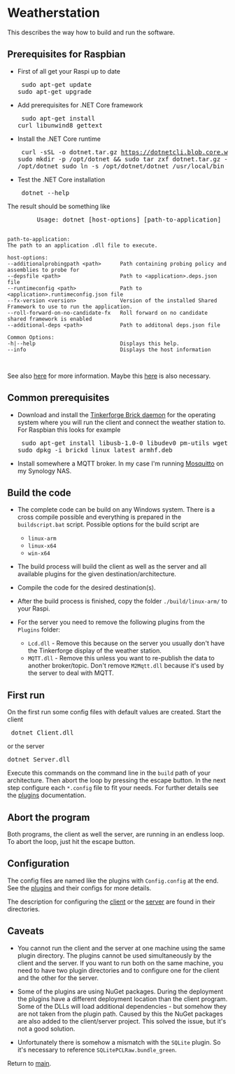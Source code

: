 # Weatherstation

This describes the way how to build and run the software.

## Prerequisites for Raspbian

* First of all get your Raspi up to date <pre>
sudo apt-get update
sudo apt-get upgrade
</pre>

* Add prerequisites for .NET Core framework <pre>
sudo apt-get install curl libunwind8 gettext
</pre>

* Install the .NET Core runtime <pre>
 curl -sSL -o dotnet.tar.gz https://dotnetcli.blob.core.windows.net/dotnet/Runtime/release/2.0.0/dotnet-runtime-latest-linux-arm.tar.gz
sudo mkdir -p /opt/dotnet && sudo tar zxf dotnet.tar.gz -C /opt/dotnet
sudo ln -s /opt/dotnet/dotnet /usr/local/bin
</pre>

* Test the .NET Core installation <pre>
dotnet --help
</pre>
        The result should be something like <pre>
        Usage: dotnet [host-options] [path-to-application]
        
    path-to-application:
    The path to an application .dll file to execute.

    host-options:
    --additionalprobingpath <path>      Path containing probing policy and assemblies to probe for
    --depsfile <path>                   Path to <application>.deps.json file
    --runtimeconfig <path>              Path to <application>.runtimeconfig.json file
    --fx-version <version>              Version of the installed Shared Framework to use to run the application.
    --roll-forward-on-no-candidate-fx   Roll forward on no candidate shared framework is enabled
    --additional-deps <path>            Path to additonal deps.json file

    Common Options:
    -h|--help                           Displays this help.
    --info                              Displays the host information
</pre>
    
See also [here](https://blogs.msdn.microsoft.com/david/2017/07/20/setting_up_raspian_and_dotnet_core_2_0_on_a_raspberry_pi/) for more information. Maybe this [here](https://github.com/dotnet/core/blob/master/samples/RaspberryPiInstructions.md) is also necessary.

## Common prerequisites

* Download and install the [Tinkerforge Brick daemon][TFBD] for the operating system where you will run the client and connect the weather station to. For Raspbian this looks for example <pre>
sudo apt-get install libusb-1.0-0 libudev0 pm-utils
wget http://download.tinkerforge.com/tools/brickd/linux/brickd_linux_latest_armhf.deb
sudo dpkg -i brickd_linux_latest_armhf.deb
</pre>

* Install somewhere a MQTT broker. In my case I'm running [Mosquitto](https://mosquitto.org/) on my Synology NAS.

## Build the code

* The complete code can be build on any Windows system. There is a cross compile possible and everything is prepared in the <code>buildscript.bat</code> script. Possible options for the build script are
  * <code>linux-arm</code>
  * <code>linux-x64</code>
  * <code>win-x64</code>

* The build process will build the client as well as the server and all available plugins for the given destination/architecture.

* Compile the code for the desired destination(s).

* After the build process is finished, copy the folder <code>./build/linux-arm/</code> to your Raspi.

* For the server you need to remove the following plugins from the <code>Plugins</code> folder:
  * <code>Lcd.dll</code> - Remove this because on the server you usually don't have the Tinkerforge display of the weather station.
  * <code>MQTT.dll</code> - Remove this unless you want to re-publish the data to another broker/topic. Don't remove <code>M2Mqtt.dll</code> because it's used by the server to deal with MQTT.

## First run

On the first run some config files with default values are created. Start the client <pre>
dotnet Client.dll
</pre>
or the server <pre>
dotnet Server.dll
</pre>
Execute this commands on the command line in the <code>build</code> path of your architecture. Then abort the loop by pressing the escape button. In the next step configure each <code>*.config</code> file to fit your needs. For further details see the [plugins](./Plugins/Readme.md) documentation.

## Abort the program

Both programs, the client as well the server, are running in an endless loop. To abort the loop, just hit the escape button.

## Configuration

The config files are named like the plugins with <code>Config.config</code> at the end. See the [plugins](./Plugins/Readme.md) and their configs for more details.

The description for configuring the [client](./Client/Readme.md) or the [server](./Server/Readme.md) are found in their directories.

## Caveats

* You cannot run the client and the server at one machine using the same plugin directory. The plugins cannot be used simultaneously by the client and the server. If you want to run both on the same machine, you need to have two plugin directories and to configure one for the client and the other for the server.

* Some of the plugins are using NuGet packages. During the deployment the plugins have a different deployment location than the client program. Some of the DLLs will load additional dependencies - but somehow they are not taken from the plugin path. Caused by this the NuGet packages are also added to the client/server project. This solved the issue, but it's not a good solution.

* Unfortunately there is somehow a mismatch with the <code>SQLite</code> plugin. So it's necessary to reference <code>SQLitePCLRaw.bundle_green</code>.

Return to [main](./Readme.md).

[TFBD]:https://www.tinkerforge.com/en/doc/Software/Brickd.html
